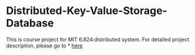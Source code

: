 # Distributed-Key-Value-Storage-Database

This is course project for MIT 6.824:distributed system. For detailed project description, please go to * [here](https://pdos.csail.mit.edu/6.824/)

